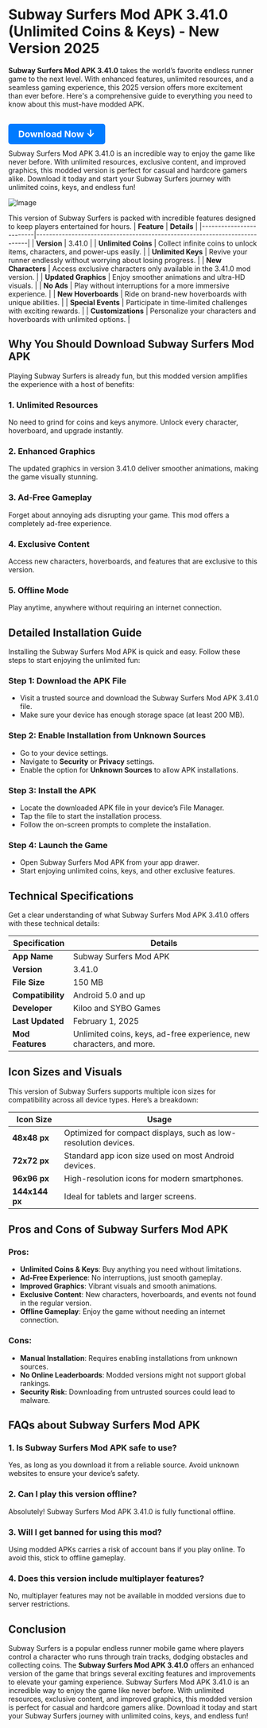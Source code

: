 # Subway Surfers Mod APK 3.41.0 (Unlimited Coins & Keys) - New Version 2025

**Subway Surfers Mod APK 3.41.0** takes the world’s favorite endless runner game to the next level. With enhanced features, unlimited resources, and a seamless gaming experience, this 2025 version offers more excitement than ever before. Here's a comprehensive guide to everything you need to know about this must-have modded APK.
<h1>
  <a href="https://apkbros.com/subway-surfers-mod-apk/" style="text-decoration: none; color: white; background-color: #007bff; padding: 10px 20px; border-radius: 5px; font-size: 18px;">
    Download Now <span style="font-size: 20px;">&#8595;</span>
  </a>
</h1>
Subway Surfers Mod APK 3.41.0 is an incredible way to enjoy the game like never before. With unlimited resources, exclusive content, and improved graphics, this modded version is perfect for casual and hardcore gamers alike. Download it today and start your Subway Surfers journey with unlimited coins, keys, and endless fun!

![Image](https://github.com/user-attachments/assets/107fc274-c397-4051-9d82-71cedbbf742c)

This version of Subway Surfers is packed with incredible features designed to keep players entertained for hours. 
| **Feature**             | **Details**                                                                 |
|-------------------------|---------------------------------------------------------------------------|
| **Version**             | 3.41.0                                                                     |
| **Unlimited Coins**     | Collect infinite coins to unlock items, characters, and power-ups easily. |
| **Unlimited Keys**      | Revive your runner endlessly without worrying about losing progress.       |
| **New Characters**      | Access exclusive characters only available in the 3.41.0 mod version.     |
| **Updated Graphics**    | Enjoy smoother animations and ultra-HD visuals.                          |
| **No Ads**              | Play without interruptions for a more immersive experience.               |
| **New Hoverboards**     | Ride on brand-new hoverboards with unique abilities.                     |
| **Special Events**      | Participate in time-limited challenges with exciting rewards.            |
| **Customizations**      | Personalize your characters and hoverboards with unlimited options.      |

## Why You Should Download Subway Surfers Mod APK

Playing Subway Surfers is already fun, but this modded version amplifies the experience with a host of benefits:

### 1. **Unlimited Resources**
No need to grind for coins and keys anymore. Unlock every character, hoverboard, and upgrade instantly.

### 2. **Enhanced Graphics**
The updated graphics in version 3.41.0 deliver smoother animations, making the game visually stunning.

### 3. **Ad-Free Gameplay**
Forget about annoying ads disrupting your game. This mod offers a completely ad-free experience.

### 4. **Exclusive Content**
Access new characters, hoverboards, and features that are exclusive to this version.

### 5. **Offline Mode**
Play anytime, anywhere without requiring an internet connection.

## Detailed Installation Guide

Installing the Subway Surfers Mod APK is quick and easy. Follow these steps to start enjoying the unlimited fun:

### Step 1: Download the APK File
- Visit a trusted source and download the Subway Surfers Mod APK 3.41.0 file.
- Make sure your device has enough storage space (at least 200 MB).

### Step 2: Enable Installation from Unknown Sources
- Go to your device settings.
- Navigate to **Security** or **Privacy** settings.
- Enable the option for **Unknown Sources** to allow APK installations.

### Step 3: Install the APK
- Locate the downloaded APK file in your device’s File Manager.
- Tap the file to start the installation process.
- Follow the on-screen prompts to complete the installation.

### Step 4: Launch the Game
- Open Subway Surfers Mod APK from your app drawer.
- Start enjoying unlimited coins, keys, and other exclusive features.

## Technical Specifications

Get a clear understanding of what Subway Surfers Mod APK 3.41.0 offers with these technical details:

| **Specification**      | **Details**                                                              |
|------------------------|--------------------------------------------------------------------------|
| **App Name**           | Subway Surfers Mod APK                                                  |
| **Version**            | 3.41.0                                                                 |
| **File Size**          | 150 MB                                                                 |
| **Compatibility**      | Android 5.0 and up                                                     |
| **Developer**          | Kiloo and SYBO Games                                                  |
| **Last Updated**       | February 1, 2025                                                      |
| **Mod Features**       | Unlimited coins, keys, ad-free experience, new characters, and more.  |

## Icon Sizes and Visuals

This version of Subway Surfers supports multiple icon sizes for compatibility across all device types. Here’s a breakdown:

| **Icon Size**           | **Usage**                                                             |
|-------------------------|-----------------------------------------------------------------------|
| **48x48 px**            | Optimized for compact displays, such as low-resolution devices.      |
| **72x72 px**            | Standard app icon size used on most Android devices.                |
| **96x96 px**            | High-resolution icons for modern smartphones.                       |
| **144x144 px**          | Ideal for tablets and larger screens.                               |

## Pros and Cons of Subway Surfers Mod APK

### Pros:
- **Unlimited Coins & Keys**: Buy anything you need without limitations.
- **Ad-Free Experience**: No interruptions, just smooth gameplay.
- **Improved Graphics**: Vibrant visuals and smooth animations.
- **Exclusive Content**: New characters, hoverboards, and events not found in the regular version.
- **Offline Gameplay**: Enjoy the game without needing an internet connection.

### Cons:
- **Manual Installation**: Requires enabling installations from unknown sources.
- **No Online Leaderboards**: Modded versions might not support global rankings.
- **Security Risk**: Downloading from untrusted sources could lead to malware.

## FAQs about Subway Surfers Mod APK

### 1. **Is Subway Surfers Mod APK safe to use?**
Yes, as long as you download it from a reliable source. Avoid unknown websites to ensure your device’s safety.

### 2. **Can I play this version offline?**
Absolutely! Subway Surfers Mod APK 3.41.0 is fully functional offline.

### 3. **Will I get banned for using this mod?**
Using modded APKs carries a risk of account bans if you play online. To avoid this, stick to offline gameplay.

### 4. **Does this version include multiplayer features?**
No, multiplayer features may not be available in modded versions due to server restrictions.

## Conclusion
Subway Surfers is a popular endless runner mobile game where players control a character who runs through train tracks, dodging obstacles and collecting coins. The **Subway Surfers Mod APK 3.41.0** offers an enhanced version of the game that brings several exciting features and improvements to elevate your gaming experience.
Subway Surfers Mod APK 3.41.0 is an incredible way to enjoy the game like never before. With unlimited resources, exclusive content, and improved graphics, this modded version is perfect for casual and hardcore gamers alike. Download it today and start your Subway Surfers journey with unlimited coins, keys, and endless fun!
